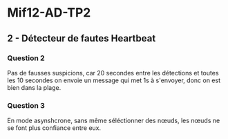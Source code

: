 # Mif12-AD-TP2

## 2 - Détecteur de fautes Heartbeat
### Question 2
Pas de fausses suspicions, car 20 secondes entre les détections et toutes les 10 secondes on envoie un message qui met 1s à s'envoyer, donc on est bien dans la plage.

### Question 3
En mode asynshcrone, sans même séléctionner des nœuds, les nœuds ne se font plus confiance entre eux.
